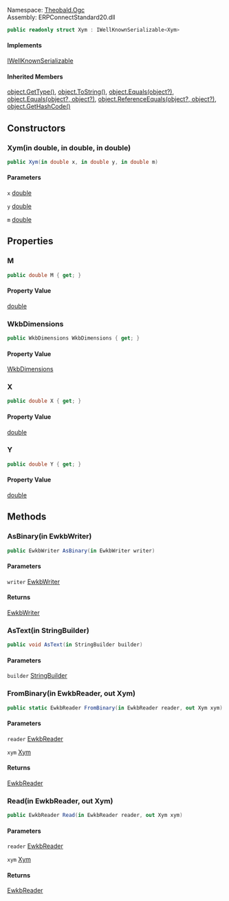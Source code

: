 Namespace: [Theobald.Ogc](../)\
Assembly: ERPConnectStandard20.dll

```csharp
public readonly struct Xym : IWellKnownSerializable<Xym>

```

#### Implements

[IWellKnownSerializable<Xym>](../Theobald.Ogc.IWellKnownSerializable-1/)

#### Inherited Members

[object.GetType()](https://learn.microsoft.com/dotnet/api/system.object.gettype), [object.ToString()](https://learn.microsoft.com/dotnet/api/system.object.tostring), [object.Equals(object?)](<https://learn.microsoft.com/dotnet/api/system.object.equals#system-object-equals(system-object)>), [object.Equals(object?, object?)](<https://learn.microsoft.com/dotnet/api/system.object.equals#system-object-equals(system-object-system-object)>), [object.ReferenceEquals(object?, object?)](https://learn.microsoft.com/dotnet/api/system.object.referenceequals), [object.GetHashCode()](https://learn.microsoft.com/dotnet/api/system.object.gethashcode)

## Constructors

### Xym(in double, in double, in double)

```csharp
public Xym(in double x, in double y, in double m)

```

#### Parameters

`x` [double](https://learn.microsoft.com/dotnet/api/system.double)

`y` [double](https://learn.microsoft.com/dotnet/api/system.double)

`m` [double](https://learn.microsoft.com/dotnet/api/system.double)

## Properties

### M

```csharp
public double M { get; }

```

#### Property Value

[double](https://learn.microsoft.com/dotnet/api/system.double)

### WkbDimensions

```csharp
public WkbDimensions WkbDimensions { get; }

```

#### Property Value

[WkbDimensions](../Theobald.Ogc.WkbDimensions/)

### X

```csharp
public double X { get; }

```

#### Property Value

[double](https://learn.microsoft.com/dotnet/api/system.double)

### Y

```csharp
public double Y { get; }

```

#### Property Value

[double](https://learn.microsoft.com/dotnet/api/system.double)

## Methods

### AsBinary(in EwkbWriter)

```csharp
public EwkbWriter AsBinary(in EwkbWriter writer)

```

#### Parameters

`writer` [EwkbWriter](../Theobald.Ogc.EwkbWriter/)

#### Returns

[EwkbWriter](../Theobald.Ogc.EwkbWriter/)

### AsText(in StringBuilder)

```csharp
public void AsText(in StringBuilder builder)

```

#### Parameters

`builder` [StringBuilder](https://learn.microsoft.com/dotnet/api/system.text.stringbuilder)

### FromBinary(in EwkbReader, out Xym)

```csharp
public static EwkbReader FromBinary(in EwkbReader reader, out Xym xym)

```

#### Parameters

`reader` [EwkbReader](../Theobald.Ogc.EwkbReader/)

`xym` [Xym](./)

#### Returns

[EwkbReader](../Theobald.Ogc.EwkbReader/)

### Read(in EwkbReader, out Xym)

```csharp
public EwkbReader Read(in EwkbReader reader, out Xym xym)

```

#### Parameters

`reader` [EwkbReader](../Theobald.Ogc.EwkbReader/)

`xym` [Xym](./)

#### Returns

[EwkbReader](../Theobald.Ogc.EwkbReader/)
